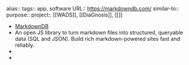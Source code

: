 alias::
tags:: app, software
URL:: https://markdowndb.com/
similar-to::
purpose::
project:: [[WADS]], [[DiaGnosis]], [[]]

- [MarkdownDB](https://markdowndb.com/)
- An open JS library to turn markdown files into structured, queryable data (SQL and JSON). Build rich markdown-powered sites fast and reliably.
-
-